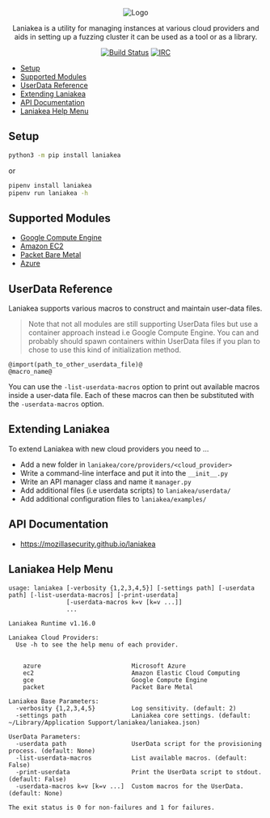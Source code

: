 <p align="center">
  <img src="https://github.com/posidron/posidron.github.io/raw/master/static/images/laniakea.png" alt="Logo" />
</p>

<p align="center">
Laniakea is a utility for managing instances at various cloud providers and aids in setting up a fuzzing cluster it can be used as a tool or as a library.
</p>

<p align="center">
<a href="https://travis-ci.org/MozillaSecurity/laniakea"><img src="https://api.travis-ci.org/MozillaSecurity/laniakea.svg?branch=master" alt="Build Status"></a>
<a href="https://www.irccloud.com/invite?channel=%23fuzzing&amp;hostname=irc.mozilla.org&amp;port=6697&amp;ssl=1"><img src="https://img.shields.io/badge/IRC-%23fuzzing-1e72ff.svg?style=flat" alt="IRC"></a>
</p>

- [Setup](#setup)
- [Supported Modules](#supported-modules)
- [UserData Reference](#userdata-reference)
- [Extending Laniakea](#extending-laniakea)
- [API Documentation](#api-documentation)
- [Laniakea Help Menu](#laniakea-help-menu)

## Setup

```bash
python3 -m pip install laniakea
```

or

```bash
pipenv install laniakea
pipenv run laniakea -h
```

## Supported Modules

- [Google Compute Engine](https://github.com/MozillaSecurity/laniakea/wiki/Google-Compute-Engine)
- [Amazon EC2](https://github.com/MozillaSecurity/laniakea/wiki/Amazon-EC2)
- [Packet Bare Metal](https://github.com/MozillaSecurity/laniakea/wiki/Packet-Bare-Metal)
- [Azure](#https://github.com/MozillaSecurity/laniakea/wiki/Microsoft-Azure)

## UserData Reference

Laniakea supports various macros to construct and maintain user-data files.

> Note that not all modules are still supporting UserData files but use a container approach instead i.e Google Compute Engine. You can and probably should spawn containers within UserData files if you plan to chose to use this kind of initialization method.

```
@import(path_to_other_userdata_file)@
@macro_name@
```

You can use the `-list-userdata-macros` option to print out available macros inside a user-data file. Each of these macros can then be substituted with the `-userdata-macros` option.

## Extending Laniakea

To extend Laniakea with new cloud providers you need to ...

- Add a new folder in `laniakea/core/providers/<cloud_provider>`
- Write a command-line interface and put it into the `__init__.py`
- Write an API manager class and name it `manager.py`
- Add additional files (i.e userdata scripts) to `laniakea/userdata/`
- Add additional configuration files to `laniakea/examples/`

## API Documentation

- https://mozillasecurity.github.io/laniakea

## Laniakea Help Menu

```
usage: laniakea [-verbosity {1,2,3,4,5}] [-settings path] [-userdata path] [-list-userdata-macros] [-print-userdata]
                [-userdata-macros k=v [k=v ...]]
                ...

Laniakea Runtime v1.16.0

Laniakea Cloud Providers:
  Use -h to see the help menu of each provider.


    azure                         Microsoft Azure
    ec2                           Amazon Elastic Cloud Computing
    gce                           Google Compute Engine
    packet                        Packet Bare Metal

Laniakea Base Parameters:
  -verbosity {1,2,3,4,5}          Log sensitivity. (default: 2)
  -settings path                  Laniakea core settings. (default: ~/Library/Application Support/laniakea/laniakea.json)

UserData Parameters:
  -userdata path                  UserData script for the provisioning process. (default: None)
  -list-userdata-macros           List available macros. (default: False)
  -print-userdata                 Print the UserData script to stdout. (default: False)
  -userdata-macros k=v [k=v ...]  Custom macros for the UserData. (default: None)

The exit status is 0 for non-failures and 1 for failures.
```
